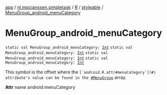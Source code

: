 [app](../../../index.md) / [nl.mpcjanssen.simpletask](../../index.md) / [R](../index.md) / [styleable](index.md) / [MenuGroup_android_menuCategory](.)

# MenuGroup_android_menuCategory

`static val MenuGroup_android_menuCategory: `[`Int`](https://kotlinlang.org/api/latest/jvm/stdlib/kotlin/-int/index.html)
`static val MenuGroup_android_menuCategory: `[`Int`](https://kotlinlang.org/api/latest/jvm/stdlib/kotlin/-int/index.html)
`static val MenuGroup_android_menuCategory: `[`Int`](https://kotlinlang.org/api/latest/jvm/stdlib/kotlin/-int/index.html)
`static val MenuGroup_android_menuCategory: `[`Int`](https://kotlinlang.org/api/latest/jvm/stdlib/kotlin/-int/index.html)

This symbol is the offset where the ``[`android.R.attr#menuCategory`](#) attribute's value can be found in the ``[`#MenuGroup`](-menu-group.md) array.

**Attr**
name android:menuCategory


